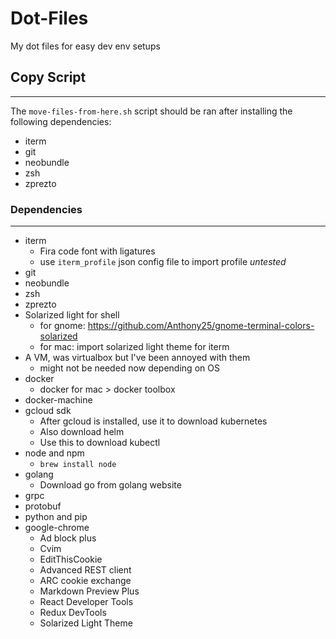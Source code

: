 # Dot-Files
My dot files for easy dev env setups

## Copy Script
---

The `move-files-from-here.sh` script should be ran after installing the following dependencies:
* iterm
* git
* neobundle
* zsh
* zprezto



### Dependencies
---
* iterm
  + Fira code font with ligatures
  + use `iterm_profile` json config file to import profile *untested*
* git
* neobundle
* zsh
* zprezto
* Solarized light for shell
  - for gnome: https://github.com/Anthony25/gnome-terminal-colors-solarized
  - for mac: import solarized light theme for iterm
* A VM, was virtualbox but I've been annoyed with them
  - might not be needed now depending on OS
* docker
  - docker for mac > docker toolbox
* docker-machine
* gcloud sdk
  - After gcloud is installed, use it to download kubernetes
  - Also download helm
  - Use this to download kubectl
* node and npm
  - ```brew install node```
* golang
  - Download go from golang website
* grpc
* protobuf
* python and pip
* google-chrome
  - Ad block plus
  - Cvim
  - EditThisCookie
  - Advanced REST client
  - ARC cookie exchange
  - Markdown Preview Plus
  - React Developer Tools
  - Redux DevTools
  - Solarized Light Theme

